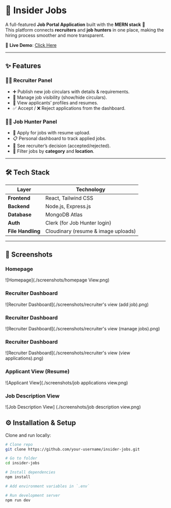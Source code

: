 # 🏢 Insider Jobs

A full-featured **Job Portal Application** built with the **MERN stack** 🚀  
This platform connects **recruiters** and **job hunters** in one place, making the hiring process smoother and more transparent.

🔗 **Live Demo**: [Click Here](insider-jobs-client-phi.vercel.app)

---

## ✨ Features

### 👩‍💼 Recruiter Panel
- ➕ Publish new job circulars with details & requirements.
- 👀 Manage job visibility (show/hide circulars).
- 📑 View applicants’ profiles and resumes.
- ✅ Accept / ❌ Reject applications from the dashboard.

### 👨‍💻 Job Hunter Panel
- 📝 Apply for jobs with resume upload.
- 📋 Personal dashboard to track applied jobs.
- 🔔 See recruiter’s decision (accepted/rejected).
- 🔎 Filter jobs by **category** and **location**.

---

## 🛠️ Tech Stack

| Layer        | Technology |
|--------------|------------|
| **Frontend** | React, Tailwind CSS |
| **Backend**  | Node.js, Express.js |
| **Database** | MongoDB Atlas |
| **Auth**     | Clerk (for Job Hunter login) |
| **File Handling** | Cloudinary (resume & image uploads) |

---

## 📸 Screenshots

### Homepage
![Homepage](./screenshots/homepage View.png)

### Recruiter Dashboard
![Recruiter Dashboard](./screenshots/recruiter's view (add job).png)

### Recruiter Dashboard
![Recruiter Dashboard](./screenshots/recruiter's view (manage jobs).png)

### Recruiter Dashboard
![Recruiter Dashboard](./screenshots/recruiter's view (view applications).png)

### Applicant View (Resume)
![Applicant View](./screenshots/job applications view.png)

### Job Description View
![Job Description View] (./screenshots/job description view.png)

## ⚙️ Installation & Setup

Clone and run locally:

```bash
# Clone repo
git clone https://github.com/your-username/insider-jobs.git

# Go to folder
cd insider-jobs

# Install dependencies
npm install

# Add environment variables in `.env`

# Run development server
npm run dev
